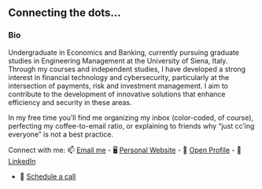 ## Connecting the dots...

### Bio

Undergraduate in Economics and Banking, currently pursuing graduate studies in Engineering Management at the University of Siena, Italy. Through my courses and independent studies, I have developed a strong interest in financial technology and cybersecurity, particularly at the intersection of payments, risk and investment management. I aim to contribute to the development of innovative solutions that enhance efficiency and security in these areas.

In my free time you’ll find me organizing my inbox (color-coded, of course), perfecting my coffee-to-email ratio, or explaining to friends why “just cc’ing everyone” is not a best practice.

Connect with me: 📫 [Email me](mailto:hello@fs01.studio) - 🖥️ [Personal Website](https://fs01.studio) - 📖 [Open Profile](https://openprofile.dev/profile/fsilvano) - 🔗 [LinkedIn](https://www.linkedin.com/in/francescosilvano)
- 🤙 [Schedule a call](https://cal.com/fsilvano)
